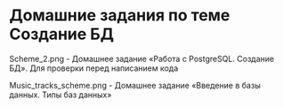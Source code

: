 # Домашние задания по теме Создание БД

 Scheme_2.png - Домашнее задание «Работа с PostgreSQL. Создание БД». Для проверки перед написанием кода
 
 Music_tracks_scheme.png - Домашнее задание «Введение в базы данных. Типы баз данных»
